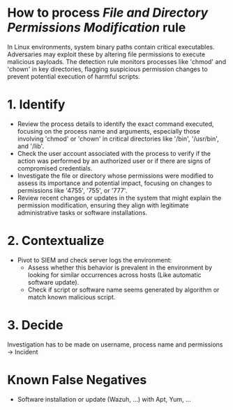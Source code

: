 # How to process *File and Directory Permissions Modification* rule
In Linux environments, system binary paths contain critical executables. Adversaries may exploit these by altering file permissions to execute malicious payloads. The detection rule monitors processes like 'chmod' and 'chown' in key directories, flagging suspicious permission changes to prevent potential execution of harmful scripts.

# 1. Identify
- Review the process details to identify the exact command executed, focusing on the process name and arguments, especially those involving 'chmod' or 'chown' in critical directories like '/bin', '/usr/bin', and '/lib'.
- Check the user account associated with the process to verify if the action was performed by an authorized user or if there are signs of compromised credentials.
- Investigate the file or directory whose permissions were modified to assess its importance and potential impact, focusing on changes to permissions like '4755', '755', or '777'.
- Review recent changes or updates in the system that might explain the permission modification, ensuring they align with legitimate administrative tasks or software installations.

# 2. Contextualize
- Pivot to SIEM and check server logs the environment:
	- Assess whether this behavior is prevalent in the environment by looking for similar occurrences across hosts (Like automatic software update).
	- Check if script or software name seems generated by algorithm or match known malicious script.

# 3. Decide
Investigation has to be made on username, process name and permissions &rarr; Incident

# Known False Negatives
- Software installation or update (Wazuh, ...) with Apt, Yum, ...
